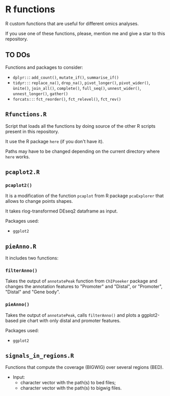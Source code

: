 # R functions

R custom functions that are useful for different omics analyses.

If you use one of these functions, please, mention me and give a star to this repository.

## TO DOs

Functions and packages to consider:

* `dplyr::`: `add_count()`, `mutate_if()`, `summarise_if()`
* `tidyr::`: `replace_na()`, `drop_na()`, `pivot_longer()`, `pivot_wider()`, `ùnite()`, `join_all()`, `complete()`, `full_seq()`, `unnest_wider()`, `unnest_longer()`, `gather()`
* `forcats::`: `fct_reorder()`, `fct_relevel()`, `fct_rev()`



## `Rfunctions.R`

Script that loads all the functions by doing source of the other R scripts present in this repository.

It use the R package `here` (if you don't have it).

Paths may have to be changed depending on the current directory where `here` works.

## `pcaplot2.R`

### `pcaplot2()`

It is a modification of the function `pcaplot` from R package `pcaExplorer` that allows to change points shapes.

It takes rlog-transformed DEseq2 dataframe as input. 

Packages used:

* `ggplot2`


## `pieAnno.R`

It includes two functions:
	
### `filterAnno()`

Takes the output of `annotatePeak` function from `ChIPseeker` package and changes the annotation features to "Promoter" and "Distal", or "Promoter", "Distal" and "Gene body". 

### `pieAnno()` 

Takes the output of `annotatePeak`, calls `filterAnno()` and plots a ggplot2-based pie chart with only distal and promoter features.

Packages used:

* `ggplot2`

## `signals_in_regions.R`

Functions that compute the coverage (BIGWIG) over several regions (BED).

* Input: 
  + character vector with the path(s) to bed files;
  + character vector with the path(s) to bigwig files.
